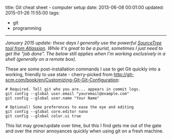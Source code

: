 title: Git cheat sheet - computer setup
date: 2013-06-08 00:01:00
updated: 2015-01-26 11:55:00
tags:
- git
- programming
---
*_January 2015 update:_ these days I generally use the powerful [SourceTree tool from Atlassian](http://www.sourcetreeapp.com). While it's great to be a purist, sometimes I just need to get the "job done". The below still applies when I'm working exclusively in a shell (generally on a remote box).*

These are some post-installation commands I use to get Git quickly into a working, friendly to use state - cherry-picked from http://git-scm.com/book/en/Customizing-Git-Git-Configuration:
```
# Required. Tell git who you are... appears in commit logs.
git config --global user.email "youremail@example.com"
git config --global user.name "Your Name"

# Optional! Some preferences to ease the eye and editing
git config --global core.editor nano
git config --global color.ui true
```

This list may grow/update over time, but this I find gets me out of the gate and over the minor annoyances quickly when using git on a fresh machine.
<!-- more -->
